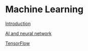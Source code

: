 # Machine Learning

[Introduction](Machine%20Learning%204fffd5e77eb8401c9cea09eedd81a2f8/Introduction%20b1fa5ed8a15847648b0d1e76c567b6f2.md)

[AI and neural network](Machine%20Learning%204fffd5e77eb8401c9cea09eedd81a2f8/AI%20and%20neural%20network%20b1a374a864484c069a34420c77649820.md)

[TensorFlow](Machine%20Learning%204fffd5e77eb8401c9cea09eedd81a2f8/TensorFlow%20d21d0197b6b94e7199d11edb8a06f431.md)